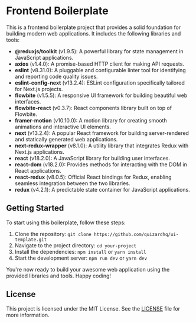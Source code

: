 # Frontend Boilerplate

This is a frontend boilerplate project that provides a solid foundation for building modern web applications. It includes the following libraries and tools:

- **@reduxjs/toolkit** (v1.9.5): A powerful library for state management in JavaScript applications.
- **axios** (v1.4.0): A promise-based HTTP client for making API requests.
- **eslint** (v8.31.0): A pluggable and configurable linter tool for identifying and reporting code quality issues.
- **eslint-config-next** (v13.2.4): ESLint configuration specifically tailored for Next.js projects.
- **flowbite** (v1.5.5): A responsive UI framework for building beautiful web interfaces.
- **flowbite-react** (v0.3.7): React components library built on top of Flowbite.
- **framer-motion** (v10.10.0): A motion library for creating smooth animations and interactive UI elements.
- **next** (v13.2.4): A popular React framework for building server-rendered and statically generated web applications.
- **next-redux-wrapper** (v8.1.0): A utility library that integrates Redux with Next.js applications.
- **react** (v18.2.0): A JavaScript library for building user interfaces.
- **react-dom** (v18.2.0): Provides methods for interacting with the DOM in React applications.
- **react-redux** (v8.0.5): Official React bindings for Redux, enabling seamless integration between the two libraries.
- **redux** (v4.2.1): A predictable state container for JavaScript applications.

## Getting Started

To start using this boilerplate, follow these steps:

1. Clone the repository: `git clone https://github.com/quizardhq/ui-template.git`
2. Navigate to the project directory: `cd your-project`
3. Install the dependencies: `npm install` or `yarn install`
4. Start the development server: `npm run dev` or `yarn dev`

You're now ready to build your awesome web application using the provided libraries and tools. Happy coding!

## License

This project is licensed under the MIT License. See the [LICENSE](LICENSE) file for more information.
